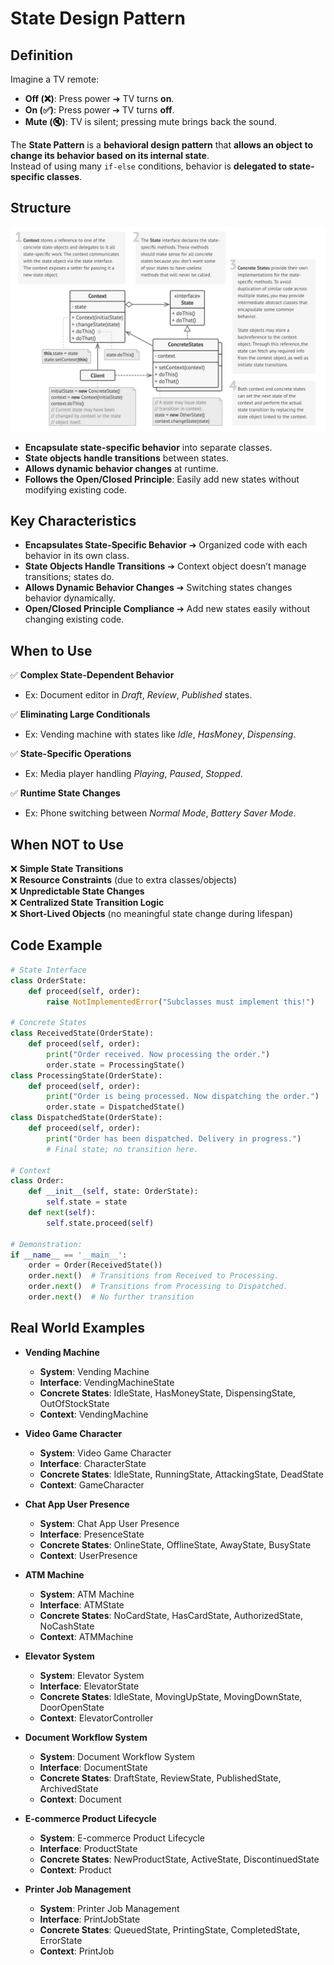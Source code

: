 # State Design Pattern

## Definition

Imagine a TV remote:

- **Off (❌)**: Press power ➔ TV turns **on**.
- **On (✅)**: Press power ➔ TV turns **off**.
- **Mute (🔇)**: TV is silent; pressing mute brings back the sound.

The **State Pattern** is a **behavioral design pattern** that **allows an object to change its behavior based on its internal state**.  
Instead of using many `if-else` conditions, behavior is **delegated to state-specific classes**.

## Structure

  <img src="images/state_structure.png" alt="State Pattern Structure" width="600">

- **Encapsulate state-specific behavior** into separate classes.
- **State objects handle transitions** between states.
- **Allows dynamic behavior changes** at runtime.
- **Follows the Open/Closed Principle**: Easily add new states without modifying existing code.

## Key Characteristics

- **Encapsulates State-Specific Behavior**
  ➔ Organized code with each behavior in its own class.
- **State Objects Handle Transitions**
  ➔ Context object doesn’t manage transitions; states do.
- **Allows Dynamic Behavior Changes**
  ➔ Switching states changes behavior dynamically.
- **Open/Closed Principle Compliance**
  ➔ Add new states easily without changing existing code.

## When to Use

✅ **Complex State-Dependent Behavior**

- Ex: Document editor in *Draft*, *Review*, *Published* states.

✅ **Eliminating Large Conditionals**

- Ex: Vending machine with states like *Idle*, *HasMoney*, *Dispensing*.

✅ **State-Specific Operations**

- Ex: Media player handling *Playing*, *Paused*, *Stopped*.

✅ **Runtime State Changes**

- Ex: Phone switching between *Normal Mode*, *Battery Saver Mode*.

## When NOT to Use

❌ **Simple State Transitions**  
❌ **Resource Constraints** (due to extra classes/objects)  
❌ **Unpredictable State Changes**  
❌ **Centralized State Transition Logic**  
❌ **Short-Lived Objects** (no meaningful state change during lifespan)

## Code Example

```python
# State Interface
class OrderState:
    def proceed(self, order):
        raise NotImplementedError("Subclasses must implement this!")

# Concrete States
class ReceivedState(OrderState):
    def proceed(self, order):
        print("Order received. Now processing the order.")
        order.state = ProcessingState()
class ProcessingState(OrderState):
    def proceed(self, order):
        print("Order is being processed. Now dispatching the order.")
        order.state = DispatchedState()
class DispatchedState(OrderState):
    def proceed(self, order):
        print("Order has been dispatched. Delivery in progress.")
        # Final state; no transition here.

# Context
class Order:
    def __init__(self, state: OrderState):
        self.state = state
    def next(self):
        self.state.proceed(self)

# Demonstration:
if __name__ == '__main__':
    order = Order(ReceivedState())
    order.next()  # Transitions from Received to Processing.
    order.next()  # Transitions from Processing to Dispatched.
    order.next()  # No further transition
```

## Real World Examples

- **Vending Machine**  
  - **System**: Vending Machine  
  - **Interface**: VendingMachineState  
  - **Concrete States**: IdleState, HasMoneyState, DispensingState, OutOfStockState  
  - **Context**: VendingMachine  

- **Video Game Character**  
  - **System**: Video Game Character  
  - **Interface**: CharacterState  
  - **Concrete States**: IdleState, RunningState, AttackingState, DeadState  
  - **Context**: GameCharacter  

- **Chat App User Presence**  
  - **System**: Chat App User Presence  
  - **Interface**: PresenceState  
  - **Concrete States**: OnlineState, OfflineState, AwayState, BusyState  
  - **Context**: UserPresence  

- **ATM Machine**  
  - **System**: ATM Machine  
  - **Interface**: ATMState  
  - **Concrete States**: NoCardState, HasCardState, AuthorizedState, NoCashState  
  - **Context**: ATMMachine  

- **Elevator System**  
  - **System**: Elevator System  
  - **Interface**: ElevatorState  
  - **Concrete States**: IdleState, MovingUpState, MovingDownState, DoorOpenState  
  - **Context**: ElevatorController  

- **Document Workflow System**  
  - **System**: Document Workflow System  
  - **Interface**: DocumentState  
  - **Concrete States**: DraftState, ReviewState, PublishedState, ArchivedState  
  - **Context**: Document  

- **E-commerce Product Lifecycle**  
  - **System**: E-commerce Product Lifecycle  
  - **Interface**: ProductState  
  - **Concrete States**: NewProductState, ActiveState, DiscontinuedState  
  - **Context**: Product  

- **Printer Job Management**  
  - **System**: Printer Job Management  
  - **Interface**: PrintJobState  
  - **Concrete States**: QueuedState, PrintingState, CompletedState, ErrorState  
  - **Context**: PrintJob  
